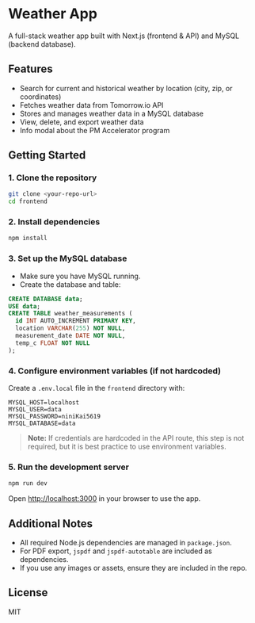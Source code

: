 # Weather App

A full-stack weather app built with Next.js (frontend & API) and MySQL (backend database).

## Features
- Search for current and historical weather by location (city, zip, or coordinates)
- Fetches weather data from Tomorrow.io API
- Stores and manages weather data in a MySQL database
- View, delete, and export weather data
- Info modal about the PM Accelerator program

## Getting Started

### 1. Clone the repository
```sh
git clone <your-repo-url>
cd frontend
```

### 2. Install dependencies
```sh
npm install
```

### 3. Set up the MySQL database
- Make sure you have MySQL running.
- Create the database and table:

```sql
CREATE DATABASE data;
USE data;
CREATE TABLE weather_measurements (
  id INT AUTO_INCREMENT PRIMARY KEY,
  location VARCHAR(255) NOT NULL,
  measurement_date DATE NOT NULL,
  temp_c FLOAT NOT NULL
);
```

### 4. Configure environment variables (if not hardcoded)
Create a `.env.local` file in the `frontend` directory with:
```
MYSQL_HOST=localhost
MYSQL_USER=data
MYSQL_PASSWORD=niniKai5619
MYSQL_DATABASE=data
```

> **Note:** If credentials are hardcoded in the API route, this step is not required, but it is best practice to use environment variables.

### 5. Run the development server
```sh
npm run dev
```

Open [http://localhost:3000](http://localhost:3000) in your browser to use the app.

## Additional Notes
- All required Node.js dependencies are managed in `package.json`.
- For PDF export, `jspdf` and `jspdf-autotable` are included as dependencies.
- If you use any images or assets, ensure they are included in the repo.

## License
MIT
